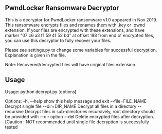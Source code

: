 ## PwndLocker Ransomware Decryptor

This is a decryptor for PwndLocker ransomware v1.0 appeared in Nov 2019. This ransomware encrypts files and renames them with
.key or .pwnd extension. If your files are encrypted with these extensions, and have marker "07 c6 a3 f1 59 41 52 bd" at offset 188 from end of encrypted files, you can use this decryptor to fully recover your files. 

Please see settings.py to change some variables for successful decryption. Explanation is given in the file.

Note: Recovered/decrypted files will have original files extension.

## Usage

Usage: python decrypt.py [options]

Options:
  -h, --help        show this help message and exit
  --file=FILE_NAME  Decrypt single file
  --dir=DIR_NAME    Decrypt all files in a directory
  --recursive       Decrypt files in sub-directories recursively, root
                    directory should be provided with --dir option
  --del             Delete encrypted files after decryption. [Caution : NOT
                    recommended until single file decryption is successfully
                    tested

